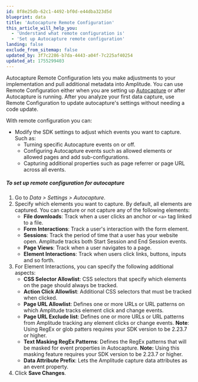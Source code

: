 ```yaml
---
id: 8f8e25db-62c1-4492-bf0d-e44dba323d5d
blueprint: data
title: 'Autocapture Remote Configuration'
this_article_will_help_you:
  - 'Understand what remote configuration is'
  - 'Set up Autocapture remote configuration'
landing: false
exclude_from_sitemap: false
updated_by: 3f7c2286-b7da-4443-a04f-7c225af40254
updated_at: 1755299403
---
```

Autocapture Remote Configuration lets you make adjustments to your implementation and pull additional metadata into Amplitude. You can use Remote Configuration either when you are setting up [Autocapture](/docs/data/autocapture) or after Autocapture is running. After you analyze your first data capture, use Remote Configuration to update autocapture's settings without needing a code update. 

With remote configuration you can:

* Modify the SDK settings to adjust which events you want to capture. Such as:
  * Turning specific Autocapture events on or off.
  * Configuring Autocapture events such as allowed elements or allowed pages and add sub-configurations.
  * Capturing additional properties such as page referrer or page URL across all events.

##### To set up remote configuration for autocapture
1. Go to *Data > Settings > Autocapture*. 
2. Specify which elements you want to capture. By default, all elements are captured. You can capture or not capture any of the following elements:
   * **File downloads**: Track when a user clicks an anchor or `<a>` tag linked to a file. 
   * **Form Interactions**: Track a user's interaction with the form element.
   * **Sessions**: Track the period of time that a user has your website open. Amplitude tracks both Start Session and End Session events.
   * **Page Views**: Track when a user navigates to a page.
   * **Element Interactions**: Track when users click links, buttons, inputs and so forth.
3. For Element Interactions, you can specify the following additional aspects:
   * **CSS Selector Allowlist**: CSS selectors that specify which elements on the page should always be tracked.
   * **Action Click Allowlist**: Additional CSS selectors that must be tracked when clicked.
   * **Page URL Allowlist**: Defines one or more URLs or URL patterns on which Amplitude tracks element click and change events. 
   * **Page URL Exclude list**: Defines one or more URLs or URL patterns from Amplitude tracking any element clicks or change events. **Note**: Using RegEx or glob patters requires your SDK version to be 2.23.7 or higher.
   * **Text Masking RegEx Patterns**: Defines the RegEx patterns that will be masked for event properties in Autocapture. **Note:** Using this masking feature requires your SDK version to be 2.23.7 or higher. 
   * **Data Attribute Prefix**: Lets the Amplitude capture data attributes as an event property. 
4. Click **Save Changes**.
